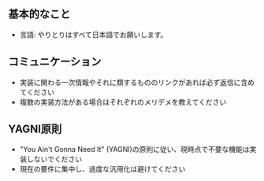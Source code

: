 ## 基本的なこと
- 言語: やりとりはすべて日本語でお願いします。

## コミュニケーション
- 実装に関わる一次情報やそれに類するもののリンクがあれば必ず返信に含めてください
- 複数の実装方法がある場合はそれぞれのメリデメを教えてください

## YAGNI原則
- "You Ain't Gonna Need It" (YAGNI)の原則に従い、現時点で不要な機能は実装しないでください
- 現在の要件に集中し、過度な汎用化は避けてください